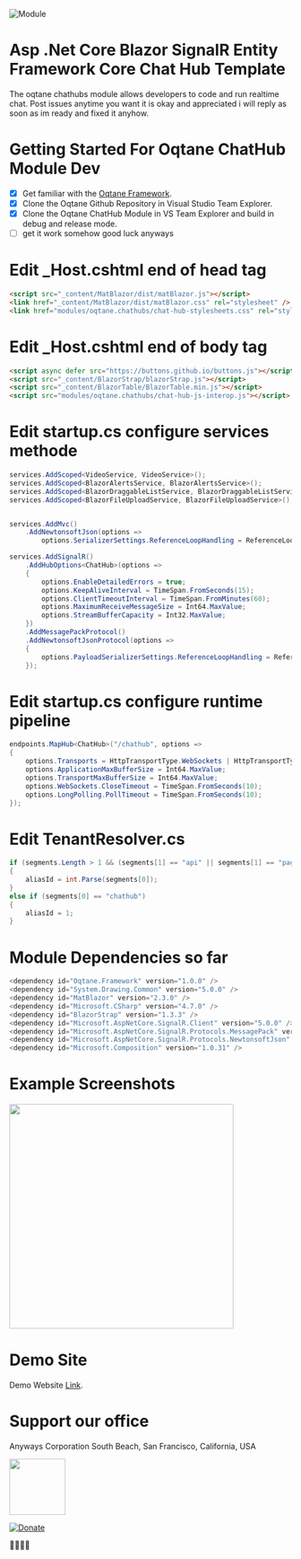﻿![Module](https://raw.githubusercontent.com/boredanyway/oqtane.chathubs/master/Server/wwwroot/Modules/Oqtane.ChatHubs/images/anyways-logo.png "anyways logo")

# Asp .Net Core Blazor SignalR Entity Framework Core Chat Hub Template

The oqtane chathubs module allows developers to code and run realtime chat. Post issues anytime you want it is okay and appreciated i will reply as soon as im ready and fixed it anyhow. 

# Getting Started For Oqtane ChatHub Module Dev

- [x] Get familiar with the [Oqtane Framework](https://github.com/oqtane/oqtane.framework).
- [x] Clone the Oqtane Github Repository in Visual Studio Team Explorer.
- [x] Clone the Oqtane ChatHub Module in VS Team Explorer and build in debug and release mode.
- [ ] get it work somehow good luck anyways

# Edit _Host.cshtml end of head tag
```HTML
<script src="_content/MatBlazor/dist/matBlazor.js"></script>
<link href="_content/MatBlazor/dist/matBlazor.css" rel="stylesheet" />
<link href="modules/oqtane.chathubs/chat-hub-stylesheets.css" rel="stylesheet" />
```

# Edit _Host.cshtml end of body tag
```HTML
<script async defer src="https://buttons.github.io/buttons.js"></script>
<script src="_content/BlazorStrap/blazorStrap.js"></script>
<script src="_content/BlazorTable/BlazorTable.min.js"></script>
<script src="modules/oqtane.chathubs/chat-hub-js-interop.js"></script>
```

# Edit startup.cs configure services methode
```C#
services.AddScoped<VideoService, VideoService>();
services.AddScoped<BlazorAlertsService, BlazorAlertsService>();
services.AddScoped<BlazorDraggableListService, BlazorDraggableListService>();
services.AddScoped<BlazorFileUploadService, BlazorFileUploadService>();


services.AddMvc()
    .AddNewtonsoftJson(options => 
        options.SerializerSettings.ReferenceLoopHandling = ReferenceLoopHandling.Ignore);

services.AddSignalR()
    .AddHubOptions<ChatHub>(options =>
    {
        options.EnableDetailedErrors = true;
        options.KeepAliveInterval = TimeSpan.FromSeconds(15);
        options.ClientTimeoutInterval = TimeSpan.FromMinutes(60);
        options.MaximumReceiveMessageSize = Int64.MaxValue;
        options.StreamBufferCapacity = Int32.MaxValue;
    })
    .AddMessagePackProtocol()
    .AddNewtonsoftJsonProtocol(options =>
    {
        options.PayloadSerializerSettings.ReferenceLoopHandling = ReferenceLoopHandling.Ignore;
    });
```

# Edit startup.cs configure runtime pipeline
```C#	
endpoints.MapHub<ChatHub>("/chathub", options =>
{
    options.Transports = HttpTransportType.WebSockets | HttpTransportType.LongPolling;
    options.ApplicationMaxBufferSize = Int64.MaxValue;
    options.TransportMaxBufferSize = Int64.MaxValue;
    options.WebSockets.CloseTimeout = TimeSpan.FromSeconds(10);
    options.LongPolling.PollTimeout = TimeSpan.FromSeconds(10);
});
```

# Edit TenantResolver.cs
```C#
if (segments.Length > 1 && (segments[1] == "api" || segments[1] == "pages") && segments[0] != "~")
{
	aliasId = int.Parse(segments[0]);
}
else if (segments[0] == "chathub")
{
	aliasId = 1;
}
```

# Module Dependencies so far
```C#
<dependency id="Oqtane.Framework" version="1.0.0" />      
<dependency id="System.Drawing.Common" version="5.0.0" />
<dependency id="MatBlazor" version="2.3.0" />
<dependency id="Microsoft.CSharp" version="4.7.0" />
<dependency id="BlazorStrap" version="1.3.3" />
<dependency id="Microsoft.AspNetCore.SignalR.Client" version="5.0.0" />
<dependency id="Microsoft.AspNetCore.SignalR.Protocols.MessagePack" version="5.0.0" />
<dependency id="Microsoft.AspNetCore.SignalR.Protocols.NewtonsoftJson" version="5.0.0" />
<dependency id="Microsoft.Composition" version="1.0.31" />
```

# Example Screenshots

<img src="https://raw.githubusercontent.com/boredanyway/oqtane.chathubs/master/screenshot1.png" height="400">

# Demo Site

Demo Website [Link](https://anyways.tv/).

# Support our office
Anyways Corporation
South Beach, San Francisco, California, USA

<img src="https://raw.githubusercontent.com/boredanyway/oqtane.chathubs/master/sanfranciscooffice.png" height="100">

[![Donate](https://img.shields.io/badge/Donate-PayPal-green.svg)](https://www.paypal.com/cgi-bin/webscr?cmd=_s-xclick&hosted_button_id=DZVSWXB4L2GWA)

🍑🍑👅👅
